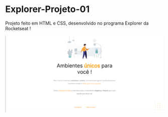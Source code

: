 # Explorer-Projeto-01
Projeto feito em HTML e CSS, desenvolvido no programa Explorer da Rocketseat !

<img src = "assets/Projeto-01.png" alt = "Imagem do projeto feito">
